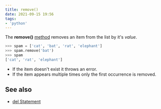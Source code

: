 ```yaml
---
title: remove()
date: 2021-09-15 19:56
tags:
- 'python'
---
```


The **remove()** [method](20210915132936-methods.md) removes an item from the
list by it's _value_.

```python
>>> spam = ['cat', 'bat', 'rat', 'elephant']
>>> spam.remove('bat')
>>> spam
['cat', 'rat', 'elephant']
```

* If the item doesn't exist it throws an error.
* If the item appears multiple times only the first occurrence is removed.

## See also

* [del Statement](20210913192502-del-statement.md)
